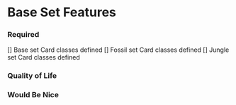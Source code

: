# Base Set Features

### Required
[] Base set Card classes defined
[] Fossil set Card classes defined
[] Jungle set Card classes defined

### Quality of Life

### Would Be Nice